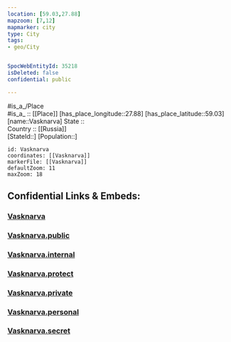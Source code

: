 ```yaml
---
location: [59.03,27.88] 
mapzoom: [7,12] 
mapmarker: city 
type: City
tags:
- geo/City


SpocWebEntityId: 35218
isDeleted: false
confidential: public

---
```

#is_a_/Place  
#is_a_ :: [[Place]] 
[has_place_longitude::27.88] 
[has_place_latitude::59.03] 
[name::Vasknarva] 
State ::  
Country :: [[Russia]]  
[StateId::] 
[Population::] 



```leaflet
id: Vasknarva
coordinates: [[Vasknarva]] 
markerFile: [[Vasknarva]] 
defaultZoom: 11 
maxZoom: 18
```


## Confidential Links & Embeds: 

### [Vasknarva](/_Standards/Earth/Continent/Europe/Europe~East/Russia/Russia~NorthWest/Leningrad_Oblast/City/Vasknarva.md) 

### [Vasknarva.public](/_public/Earth/Continent/Europe/Europe~East/Russia/Russia~NorthWest/Leningrad_Oblast/City/Vasknarva.public.md) 

### [Vasknarva.internal](/_internal/Earth/Continent/Europe/Europe~East/Russia/Russia~NorthWest/Leningrad_Oblast/City/Vasknarva.internal.md) 

### [Vasknarva.protect](/_protect/Earth/Continent/Europe/Europe~East/Russia/Russia~NorthWest/Leningrad_Oblast/City/Vasknarva.protect.md) 

### [Vasknarva.private](/_private/Earth/Continent/Europe/Europe~East/Russia/Russia~NorthWest/Leningrad_Oblast/City/Vasknarva.private.md) 

### [Vasknarva.personal](/_personal/Earth/Continent/Europe/Europe~East/Russia/Russia~NorthWest/Leningrad_Oblast/City/Vasknarva.personal.md) 

### [Vasknarva.secret](/_secret/Earth/Continent/Europe/Europe~East/Russia/Russia~NorthWest/Leningrad_Oblast/City/Vasknarva.secret.md)

